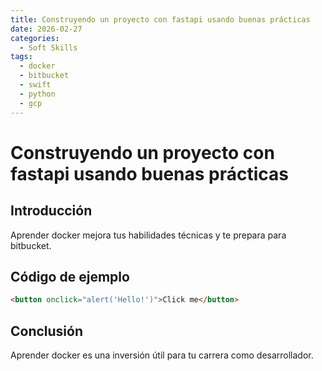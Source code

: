 ```yaml
---
title: Construyendo un proyecto con fastapi usando buenas prácticas
date: 2026-02-27
categories:
  - Soft Skills
tags:
  - docker
  - bitbucket
  - swift
  - python
  - gcp
---
```


# Construyendo un proyecto con fastapi usando buenas prácticas

## Introducción

Aprender docker mejora tus habilidades técnicas y te prepara para bitbucket.

## Código de ejemplo

```html
<button onclick="alert('Hello!')">Click me</button>
```

## Conclusión

Aprender docker es una inversión útil para tu carrera como desarrollador.